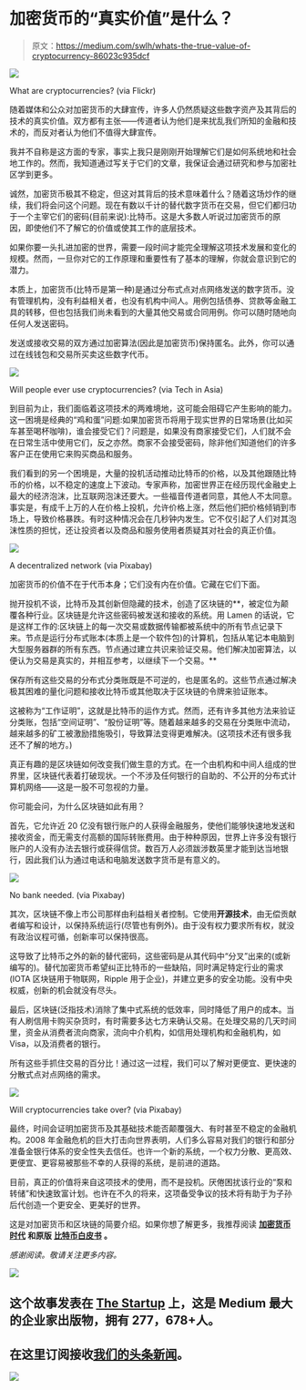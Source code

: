 # 加密货币的“真实价值”是什么？

> 原文：<https://medium.com/swlh/whats-the-true-value-of-cryptocurrency-86023c935dcf>

![](img/b1f9ae451cdf32d2021611b58fdd7b51.png)

What are cryptocurrencies? (via Flickr)

随着媒体和公众对加密货币的大肆宣传，许多人仍然质疑这些数字资产及其背后的技术的真实价值。双方都有主张——传道者认为他们是来扰乱我们所知的金融和技术的，而反对者认为他们不值得大肆宣传。

我并不自称是这方面的专家，事实上我只是刚刚开始理解它们是如何系统地和社会地工作的。然而，我知道通过写关于它们的文章，我保证会通过研究和参与加密社区学到更多。

诚然，加密货币极其不稳定，但这对其背后的技术意味着什么？随着这场炒作的继续，我们将会问这个问题。现在有数以千计的替代数字货币在交易，但它们都归功于一个主宰它们的密码(目前来说):比特币。这是大多数人听说过加密货币的原因，即使他们不了解它的价值或使其工作的底层技术。

如果你要一头扎进加密的世界，需要一段时间才能完全理解这项技术发展和变化的规模。然而，一旦你对它的工作原理和重要性有了基本的理解，你就会意识到它的潜力。

本质上，加密货币(比特币是第一种)是通过分布式点对点网络发送的数字货币。没有管理机构，没有利益相关者，也没有机构中间人。用例包括债券、贷款等金融工具的转移，但也包括我们尚未看到的大量其他交易或合同用例。你可以随时随地向任何人发送密码。

发送或接收交易的双方通过加密算法(因此是加密货币)保持匿名。此外，你可以通过在线钱包和交易所买卖这些数字代币。

![](img/e9cbe94186c38384f1aa2f564f110a53.png)

Will people ever use cryptocurrencies? (via Tech in Asia)

到目前为止，我们面临着这项技术的两难境地，这可能会阻碍它产生影响的能力。这一困境是经典的“鸡和蛋”问题:如果加密货币将用于现实世界的日常场景(比如买车甚至喝杯咖啡)，谁会接受它们？问题是，如果没有商家接受它们，人们就不会在日常生活中使用它们，反之亦然。商家不会接受密码，除非他们知道他们的许多客户正在使用它来购买商品和服务。

我们看到的另一个困境是，大量的投机活动推动比特币的价格，以及其他跟随比特币的价格，以不稳定的速度上下波动。专家声称，加密世界正在经历现代金融史上最大的经济泡沫，比互联网泡沫还要大。一些福音传道者同意，其他人不太同意。事实是，有成千上万的人在价格上投机，允许价格上涨，然后他们把价格倾销到市场上，导致价格暴跌。有时这种情况会在几秒钟内发生。它不仅引起了人们对其泡沫性质的担忧，还让投资者以及商品和服务使用者质疑其对社会的真正价值。

![](img/d32fc40cfe4e74eb8e203414992dc21b.png)

A decentralized network (via Pixabay)

加密货币的价值不在于代币本身；它们没有内在价值。它藏在它们下面。

抛开投机不谈，比特币及其创新但隐藏的技术，创造了区块链的**，被定位为颠覆各种行业。区块链是允许这些密码被发送和接收的系统。用 Lamen 的话说，它是这样工作的:区块链上的每一次交易或数据传输都被系统中的所有节点记录下来。节点是运行分布式账本(本质上是一个软件包)的计算机，包括从笔记本电脑到大型服务器群的所有东西。节点通过建立共识来验证交易。他们解决加密算法，以便认为交易是真实的，并相互参考，以继续下一个交易。**

保存所有这些交易的分布式分类账既是不可逆的，也是匿名的。这些节点通过解决极其困难的量化问题和接收比特币或其他取决于区块链的令牌来验证账本。

这被称为“工作证明”，这就是比特币的运作方式。然而，还有许多其他方法来验证分类账，包括“空间证明”、“股份证明”等。随着越来越多的交易在分类账中流动，越来越多的矿工被激励措施吸引，导致算法变得更难解决。(这项技术还有很多我还不了解的地方。)

真正有趣的是区块链如何改变我们做生意的方式。在一个由机构和中间人组成的世界里，区块链代表着打破现状。一个不涉及任何银行的自助的、不公开的分布式计算机网络——这是一股不可忽视的力量。

你可能会问，为什么区块链如此有用？

首先，它允许近 20 亿没有银行账户的人获得金融服务，使他们能够快速地发送和接收资金，而无需支付高额的国际转账费用。由于种种原因，世界上许多没有银行账户的人没有办法去银行或获得信贷。数百万人必须跋涉数英里才能到达当地银行，因此我们认为通过电话和电脑发送数字货币是有意义的。

![](img/cb7a123589cb46b0d102af1a63869e27.png)

No bank needed. (via Pixabay)

其次，区块链不像上市公司那样由利益相关者控制。它使用**开源技术**，由无偿贡献者编写和设计，以保持系统运行(尽管也有例外)。由于没有权力要求所有权，就没有政治议程可循，创新率可以保持很高。

这导致了比特币之外的新的替代密码，这些密码是从其代码中“分叉”出来的(或新编写的)。替代加密货币希望纠正比特币的一些缺陷，同时满足特定行业的需求(IOTA 区块链用于物联网，Ripple 用于企业)，并建立更多的安全功能。没有中央权威，创新的机会就没有尽头。

最后，区块链(泛指技术)消除了集中式系统的低效率，同时降低了用户的成本。当有人刷信用卡购买杂货时，有时需要多达七方来确认交易。在处理交易的几天时间里，资金从消费者流向商家，流向中介机构，如信用处理机构和金融机构，如 Visa，以及消费者的银行。

所有这些手抓住交易的百分比！通过这一过程，我们可以了解对更便宜、更快速的分散式点对点网络的需求。

![](img/478378a231f1f7bc833c3245099455de.png)

Will cryptocurrencies take over? (via Pixabay)

最终，时间会证明加密货币及其基础技术能否颠覆强大、有时甚至不稳定的金融机构。2008 年金融危机的巨大打击向世界表明，人们多么容易对我们的银行和部分准备金银行体系的安全性失去信任。也许一个新的系统，一个权力分散、更高效、更便宜、更容易被那些不幸的人获得的系统，是前进的道路。

目前，真正的价值将来自这项技术的使用，而不是投机。厌倦困扰该行业的“泵和转储”和快速致富计划。也许在不久的将来，这项备受争议的技术将有助于为子孙后代创造一个更安全、更美好的世界。

这是对加密货币和区块链的简要介绍。如果你想了解更多，我推荐阅读 [**加密货币时代**](https://www.amazon.com/dp/B00L73JQ18/ref=dp-kindle-redirect?_encoding=UTF8&btkr=1) **和原版** [**比特币白皮书**](https://bitcoin.org/bitcoin.pdf) **。**

*感谢阅读。敬请关注更多内容。*

![](img/731acf26f5d44fdc58d99a6388fe935d.png)

## 这个故事发表在 [The Startup](https://medium.com/swlh) 上，这是 Medium 最大的企业家出版物，拥有 277，678+人。

## 在这里订阅接收[我们的头条新闻](http://growthsupply.com/the-startup-newsletter/)。

![](img/731acf26f5d44fdc58d99a6388fe935d.png)
